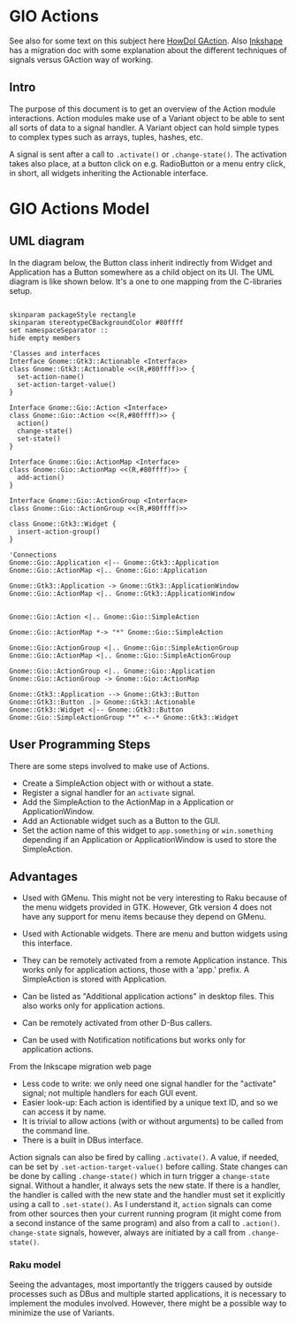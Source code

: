 
# GIO Actions

See also for some text on this subject here [HowDoI GAction](https://wiki.gnome.org/HowDoI/GAction). Also [Inkshape](https://wiki.inkscape.org/wiki/index.php/GtkAction_migration) has a migration doc with some explanation about the different techniques of signals versus GAction way of working.

## Intro

The purpose of this document is to get an overview of the Action module interactions. Action modules make use of a Variant object to be able to sent all sorts of data to a signal handler. A Variant object can hold simple types to complex types such as arrays, tuples, hashes, etc.

A signal is sent after a call to `.activate()` or `.change-state()`. The activation takes also place, at a button click on e.g. RadioButton or a menu entry click, in short, all widgets inheriting the Actionable interface.


# GIO Actions Model

## UML diagram

In the diagram below, the Button class inherit indirectly from Widget and Application has a Button somewhere as a child object on its UI. The UML diagram is like shown below. It's a one to one mapping from the C-libraries setup.

```plantuml

skinparam packageStyle rectangle
skinparam stereotypeCBackgroundColor #80ffff
set namespaceSeparator ::
hide empty members

'Classes and interfaces
Interface Gnome::Gtk3::Actionable <Interface>
class Gnome::Gtk3::Actionable <<(R,#80ffff)>> {
  set-action-name()
  set-action-target-value()
}

Interface Gnome::Gio::Action <Interface>
class Gnome::Gio::Action <<(R,#80ffff)>> {
  action()
  change-state()
  set-state()
}

Interface Gnome::Gio::ActionMap <Interface>
class Gnome::Gio::ActionMap <<(R,#80ffff)>> {
  add-action()
}

Interface Gnome::Gio::ActionGroup <Interface>
class Gnome::Gio::ActionGroup <<(R,#80ffff)>>

class Gnome::Gtk3::Widget {
  insert-action-group()
}

'Connections
Gnome::Gio::Application <|-- Gnome::Gtk3::Application
Gnome::Gio::ActionMap <|.. Gnome::Gio::Application

Gnome::Gtk3::Application -> Gnome::Gtk3::ApplicationWindow
Gnome::Gio::ActionMap <|.. Gnome::Gtk3::ApplicationWindow


Gnome::Gio::Action <|.. Gnome::Gio::SimpleAction

Gnome::Gio::ActionMap *-> "*" Gnome::Gio::SimpleAction

Gnome::Gio::ActionGroup <|.. Gnome::Gio::SimpleActionGroup
Gnome::Gio::ActionMap <|.. Gnome::Gio::SimpleActionGroup

Gnome::Gio::ActionGroup <|.. Gnome::Gio::Application
Gnome::Gio::ActionGroup -> Gnome::Gio::ActionMap

Gnome::Gtk3::Application --> Gnome::Gtk3::Button
Gnome::Gtk3::Button .|> Gnome::Gtk3::Actionable
Gnome::Gtk3::Widget <|-- Gnome::Gtk3::Button
Gnome::Gio::SimpleActionGroup "*" <--* Gnome::Gtk3::Widget
```

## User Programming Steps

There are some steps involved to make use of Actions.

* Create a SimpleAction object with or without a state.
* Register a signal handler for an `activate` signal.
* Add the SimpleAction to the ActionMap in a Application or ApplicationWindow.
* Add an Actionable widget such as a Button to the GUI.
* Set the action name of this widget to `app.something` or `win.something` depending if an Application or ApplicationWindow is used to store the SimpleAction.


## Advantages

* Used with GMenu. This might not be very interesting to Raku because of the menu widgets provided in GTK. However, Gtk version 4 does not have any support for menu items because they depend on GMenu.

* Used with Actionable widgets. There are menu and button widgets using this interface.
* They can be remotely activated from a remote Application instance. This works only for application actions, those with a 'app.' prefix. A SimpleAction is stored with Application.
* Can be listed as "Additional application actions" in desktop files. This also works only for application actions.
* Can be remotely activated from other D-Bus callers.
* Can be used with Notification notifications but works only for application actions.

From the Inkscape migration web page
* Less code to write: we only need one signal handler for the "activate" signal; not multiple handlers for each GUI event.
* Easier look-up: Each action is identified by a unique text ID, and so we can access it by name.
* It is trivial to allow actions (with or without arguments) to be called from the command line.
* There is a built in DBus interface.

Action signals can also be fired by calling `.activate()`. A value, if needed, can be set by `.set-action-target-value()` before calling. State changes can be done by calling `.change-state()` which in turn trigger a `change-state` signal. Without a handler, it always sets the new state. If there is a handler, the handler is called with the new state and the handler must set it explicitly using a call to `.set-state()`.
As I understand it, `action` signals can come from other sources then your current running program (it might come from a second instance of the same program) and also from a call to `.action()`. `change-state` signals, however, always are initiated by a call from `.change-state()`.

### Raku model

Seeing the advantages, most importantly the triggers caused by outside processes such as DBus and multiple started applications, it is necessary to implement the modules involved. However, there might be a possible way to minimize the use of Variants.

